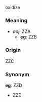 oxidize
### Meaning
+ _adj_: ZZA
    + __eg__: ZZB

### Origin

ZZC

### Synonym

__eg__: ZZD

+ ZZE



